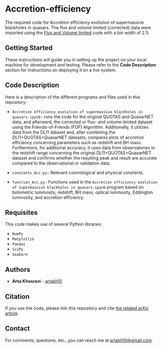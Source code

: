 # Accretion-efficiency
The required code for Accretion efficiency evolution of supermassive blackholes in quasars. The flux and volume limited (corrected) data were imported using the [Flux and Volume limited](https://github.com/artakh10/Flux-and-Volume-limit) code with a bin width of 2.5.

## Getting Started

These instructions will guide you in setting up the project on your local machine for development and testing. Please refer to the **Code Description** section for instructions on deploying it on a live system.

## Code Description
Here is a description of the different programs and files used in this repository:


* ```Accretion efficiency evolution of supermassive blackholes in quasars.ipynb:``` runs the code for the original QUOTAS and QuasarNET data, and afterward, the corrected or flux- and volume-limited dataset using the Friends-of-Friends (FOF) Algorithm. Additionally, it utilizes data from the DL11 dataset and, after combining the DL11+QUOTAS+QuasarNET datasets, compares plots of accretion efficiency concerning parameters such as redshift and BH mass. Furthermore, for additional accuracy, it uses data from observatories in the redshift range concerning the original DL11+QUOTAS+QuasarNET dataset and confirms whether the resulting peak and result are accurate compared to the observational or validation data. 

* ```constants_Acc.py:``` Relevant cosmological and physical constants.

* ```function_Acc.py:``` Functions used in the ```Accretion efficiency evolution of supermassive blackholes in quasars.ipynb``` program based on bolometric luminosity, redshift, BH mass, optical luminosity, Eddington luminosity, and accretion efficiency.


## Requisites
This code makes use of several Python libraries:

* ```NumPy```
* ```Matplotlib```
* ```Pandas```
* ```SciPy```
*  ```Seaborn```
## Authors

* **Arta Khosravi** - [artakh10](https://github.com/artakh10)


## Citation
If you use the code, please link this repository and cite [the related arXiv article](http://arxiv.org/abs/2405.03240).

## Contact
For comments, questions, etc., you can reach me at artakh10@gmail.com.
